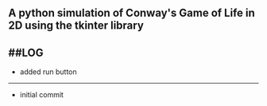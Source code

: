 A python simulation of Conway's Game of Life in 2D using the tkinter library
-----
##LOG
-----
- added run button
-----
- initial commit